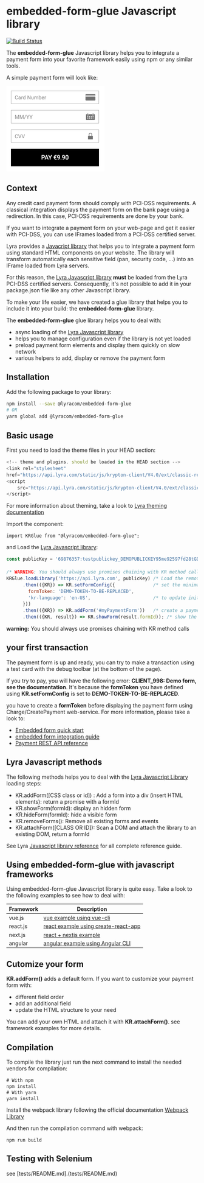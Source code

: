 # embedded-form-glue Javascript library

[![Build Status](https://travis-ci.org/lyra/embedded-form-glue.svg?branch=master)](https://travis-ci.org/lyra/embedded-form-glue)

The **embedded-form-glue** Javascript library helps you to integrate a payment
form into your favorite framework easily using npm or any similar tools.

A simple payment form will look like:

![payment form](/payment_form.png)

## Context

Any credit card payment form should comply with PCI-DSS requirements. A
classical integration displays the payment form on the bank page using a
redirection. In this case, PCI-DSS requirements are done by your bank.

If you want to integrate a payment form on your web-page and get it easier with
PCI-DSS, you can use IFrames loaded from a PCI-DSS certified server.

Lyra provides a [Javacript library][JS Link] that helps you to integrate a
payment form using standard HTML components on your website. The library will transform
automatically each sensitive field (pan, security code, ...) into an IFrame loaded from
Lyra servers.

For this reason, the [Lyra Javascript library][JS Link] **must** be loaded from the Lyra PCI-DSS
certified servers. Consequently, it's not possible to add it in your package.json file like any
other Javascript library.

To make your life easier, we have created a glue library that helps you to
include it into your build: the **embedded-form-glue** library.

The **embedded-form-glue** glue library helps you to deal with:

- async loading of the [Lyra Javascript library][JS Link]
- helps you to manage configuration even if the library is not yet loaded
- preload payment form elements and display them quickly on slow network
- various helpers to add, display or remove the payment form

## Installation

Add the following package to your library:

```bash
npm install --save @lyracom/embedded-form-glue
# OR
yarn global add @lyracom/embedded-form-glue
```

## Basic usage

First you need to load the theme files in your HEAD section:

```javascript
<!-- theme and plugins. should be loaded in the HEAD section -->
<link rel="stylesheet"
href="https://api.lyra.com/static/js/krypton-client/V4.0/ext/classic-reset.css">
<script
    src="https://api.lyra.com/static/js/krypton-client/V4.0/ext/classic.js">
</script>
```

For more information about theming, take a look to [Lyra theming documentation][JS Themes]

Import the component:

    import KRGlue from "@lyracom/embedded-form-glue";

and Load the [Lyra Javascript library][JS Link]:

```javascript
const publicKey = '69876357:testpublickey_DEMOPUBLICKEY95me92597fd28tGD4r5';

/* WARNING: You should always use promises chaining with KR method calls */
KRGlue.loadLibrary('https://api.lyra.com', publicKey) /* Load the remote library */
      .then(({KR}) => KR.setFormConfig({              /* set the minimal configuration */
        formToken: 'DEMO-TOKEN-TO-BE-REPLACED',
        'kr-language': 'en-US',                       /* to update initialization parameter */
      }))
      .then(({KR}) => KR.addForm('#myPaymentForm'))   /* create a payment form */
      .then(({KR, result}) => KR.showForm(result.formId)); /* show the payment form */
```

**warning:** You should always use promises chaining with KR method calls

## your first transaction

The payment form is up and ready, you can try to make a transaction using
a test card with the debug toolbar (at the bottom of the page).

If you try to pay, you will have the following error: **CLIENT_998: Demo form, see the documentation**.
It's because the **formToken** you have defined using **KR.setFormConfig** is set to **DEMO-TOKEN-TO-BE-REPLACED**.

you have to create a **formToken** before displaying the payment form using Charge/CreatePayment web-service.
For more information, please take a look to:

* [Embedded form quick start][JS quick start]
* [embedded form integration guide][JS integration guide]
* [Payment REST API reference][REST API]

## Lyra Javascript methods

The following methods helps you to deal with the [Lyra Javascript Library][JS Link] loading steps:

- KR.addForm([CSS class or id]) : Add a form into a div (insert HTML elements): return a promise with a formId
- KR.showForm(formId): display an hidden form
- KR.hideForm(formId): hide a visible form
- KR.removeForms(): Remove all existing forms and events
- KR.attachForm([CLASS OR ID]): Scan a DOM and attach the library to an existing DOM, return a formId

See Lyra [Javascript library reference][JS Reference] for all complete reference guide.

## Using embedded-form-glue with javascript frameworks

Using embedded-form-glue Javascript library is quite easy. Take a look to the
following examples to see how to deal with:

| Framework | Description                                                                |
| --------- | -------------------------------------------------------------------------- |
| vue.js    | [vue example using vue-cli](examples/vuejs/minimal-example)                |
| react.js  | [react example using create-react-app](examples/react/minimal-example)     |
| next.js   | [react + nextjs example](examples/react/next-minimal)                      |
| angular   | [angular example using Angular CLI](examples/angular/minimal-example)      |

## Cutomize your form

**KR.addForm()** adds a default form. If you want to customize your payment form with:

- different field order
- add an additional field
- update the HTML structure to your need

You can add your own HTML and attach it with **KR.attachForm()**. see framework examples for more details.

## Compilation

To compile the library just run the next command to install the needed vendors for compilation:

```
# With npm
npm install
# With yarn
yarn install
```

Install the webpack library following the official documentation [Webpack Library](https://webpack.js.org/)

And then run the compilation command with webpack:

```
npm run build
```

## Testing with Selenium

see [tests/README.md].(tests/README.md)

[JS Link]: https://lyra.com/fr/doc/rest/V4.0/javascript/
[JS Reference]: https://lyra.com/fr/doc/rest/V4.0/javascript/features/reference.html
[JS Themes]: https://lyra.com/fr/doc/rest/V4.0/javascript/features/themes.html
[JS quick start]: https://lyra.com/fr/doc/rest/V4.0/javascript/quick_start_js.html
[JS integration guide]: https://lyra.com/fr/doc/rest/V4.0/javascript/guide/start.html
[REST API]: https://lyra.com/fr/doc/rest/V4.0/api/reference.html
